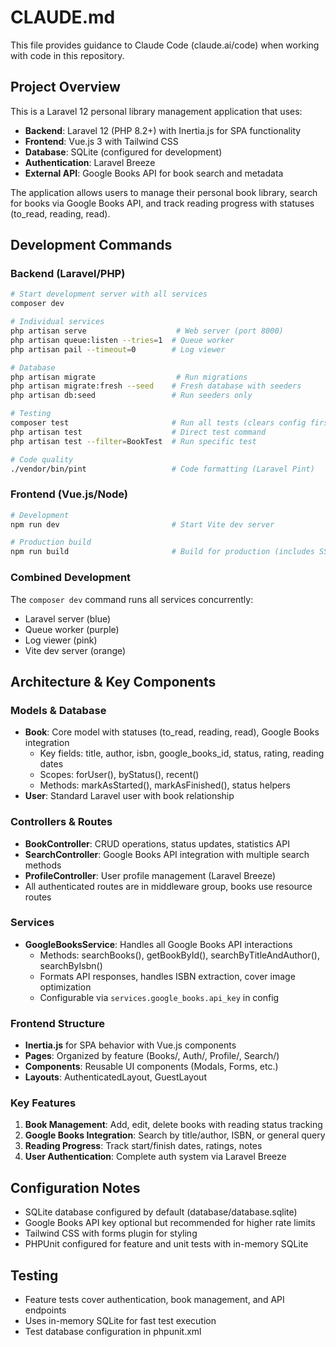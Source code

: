 # CLAUDE.md

This file provides guidance to Claude Code (claude.ai/code) when working with code in this repository.

## Project Overview

This is a Laravel 12 personal library management application that uses:
- **Backend**: Laravel 12 (PHP 8.2+) with Inertia.js for SPA functionality
- **Frontend**: Vue.js 3 with Tailwind CSS
- **Database**: SQLite (configured for development)
- **Authentication**: Laravel Breeze
- **External API**: Google Books API for book search and metadata

The application allows users to manage their personal book library, search for books via Google Books API, and track reading progress with statuses (to_read, reading, read).

## Development Commands

### Backend (Laravel/PHP)
```bash
# Start development server with all services
composer dev

# Individual services
php artisan serve                    # Web server (port 8000)
php artisan queue:listen --tries=1  # Queue worker
php artisan pail --timeout=0        # Log viewer

# Database
php artisan migrate                  # Run migrations
php artisan migrate:fresh --seed    # Fresh database with seeders
php artisan db:seed                 # Run seeders only

# Testing
composer test                       # Run all tests (clears config first)
php artisan test                    # Direct test command
php artisan test --filter=BookTest  # Run specific test

# Code quality
./vendor/bin/pint                   # Code formatting (Laravel Pint)
```

### Frontend (Vue.js/Node)
```bash
# Development
npm run dev                         # Start Vite dev server

# Production build
npm run build                       # Build for production (includes SSR)
```

### Combined Development
The `composer dev` command runs all services concurrently:
- Laravel server (blue)
- Queue worker (purple) 
- Log viewer (pink)
- Vite dev server (orange)

## Architecture & Key Components

### Models & Database
- **Book**: Core model with statuses (to_read, reading, read), Google Books integration
  - Key fields: title, author, isbn, google_books_id, status, rating, reading dates
  - Scopes: forUser(), byStatus(), recent()
  - Methods: markAsStarted(), markAsFinished(), status helpers
- **User**: Standard Laravel user with book relationship

### Controllers & Routes
- **BookController**: CRUD operations, status updates, statistics API
- **SearchController**: Google Books API integration with multiple search methods
- **ProfileController**: User profile management (Laravel Breeze)
- All authenticated routes are in middleware group, books use resource routes

### Services
- **GoogleBooksService**: Handles all Google Books API interactions
  - Methods: searchBooks(), getBookById(), searchByTitleAndAuthor(), searchByIsbn()
  - Formats API responses, handles ISBN extraction, cover image optimization
  - Configurable via `services.google_books.api_key` in config

### Frontend Structure
- **Inertia.js** for SPA behavior with Vue.js components
- **Pages**: Organized by feature (Books/, Auth/, Profile/, Search/)
- **Components**: Reusable UI components (Modals, Forms, etc.)
- **Layouts**: AuthenticatedLayout, GuestLayout

### Key Features
1. **Book Management**: Add, edit, delete books with reading status tracking
2. **Google Books Integration**: Search by title/author, ISBN, or general query
3. **Reading Progress**: Track start/finish dates, ratings, notes
4. **User Authentication**: Complete auth system via Laravel Breeze

## Configuration Notes
- SQLite database configured by default (database/database.sqlite)
- Google Books API key optional but recommended for higher rate limits
- Tailwind CSS with forms plugin for styling
- PHPUnit configured for feature and unit tests with in-memory SQLite

## Testing
- Feature tests cover authentication, book management, and API endpoints
- Uses in-memory SQLite for fast test execution
- Test database configuration in phpunit.xml